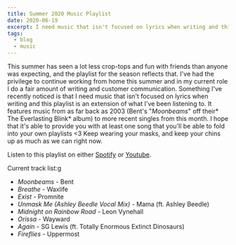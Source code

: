 ```yaml
---
title: Summer 2020 Music Playlist
date: 2020-06-19
excerpt: I need music that isn't focused on lyrics when writing and this playlist is an extension of what I've been listening to.
tags:
  - blog
  - music
---
```


This summer has seen a lot less crop-tops and fun with friends than anyone was expecting, and the playlist for the season reflects that. I've had the privilege to continue working from home this summer and in my current role I do a fair amount of writing and customer communication. Something I've recently noticed is that I need music that isn't focused on lyrics when writing and this playlist is an extension of what I've been listening to. It features music from as far back as 2003 (Bent's "*Moonbeams*" off their* The Everlasting Blink* album) to more recent singles from this month. I hope that it's able to provide you with at least one song that you'll be able to fold into your own playlists &lt;3 Keep wearing your masks, and keep your chins up as much as we can right now.

Listen to this playlist on either [Spotify](https://open.spotify.com/playlist/4h8UjozQEUdmkdmhBnDgeU) or [Youtube](https://youtu.be/j21St4svx8I).

Current track list:g
- *Moonbeams* - Bent
- *Breathe* - Waxlife
- *Exist* - Promnite
- *Unmask Me (Ashley Beedle Vocal Mix)* - Mama (ft. Ashley Beedle)
- *Midnight on Rainbow Road* - Leon Vynehall
- *Orissa* - Wayward
- *Again* - SG Lewis (ft. Totally Enormous Extinct Dinosaurs)
- *Fireflies* - Uppermost 